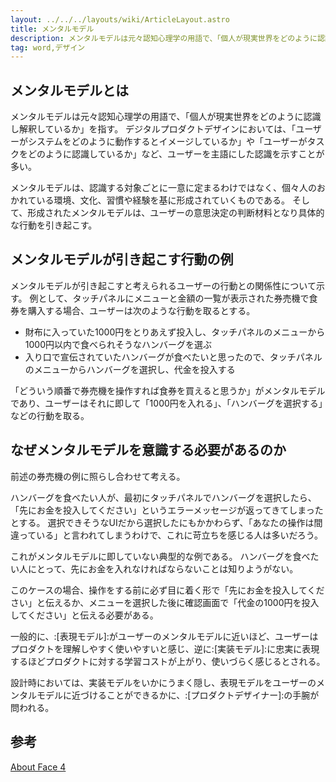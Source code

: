 ```yaml
---
layout: ../../../layouts/wiki/ArticleLayout.astro
title: メンタルモデル
description: メンタルモデルは元々認知心理学の用語で、「個人が現実世界をどのように認識し解釈しているか」を指す。
tag: word,デザイン
---
```


## メンタルモデルとは
メンタルモデルは元々認知心理学の用語で、「個人が現実世界をどのように認識し解釈しているか」を指す。
デジタルプロダクトデザインにおいては、「ユーザーがシステムをどのように動作するとイメージしているか」や「ユーザーがタスクをどのように認識しているか」など、ユーザーを主語にした認識を示すことが多い。

メンタルモデルは、認識する対象ごとに一意に定まるわけではなく、個々人のおかれている環境、文化、習慣や経験を基に形成されていくものである。
そして、形成されたメンタルモデルは、ユーザーの意思決定の判断材料となり具体的な行動を引き起こす。

## メンタルモデルが引き起こす行動の例
メンタルモデルが引き起こすと考えられるユーザーの行動との関係性について示す。
例として、タッチパネルにメニューと金額の一覧が表示された券売機で食券を購入する場合、ユーザーは次のような行動を取るとする。

- 財布に入っていた1000円をとりあえず投入し、タッチパネルのメニューから1000円以内で食べられそうなハンバーグを選ぶ
- 入り口で宣伝されていたハンバーグが食べたいと思ったので、タッチパネルのメニューからハンバーグを選択し、代金を投入する

「どういう順番で券売機を操作すれば食券を買えると思うか」がメンタルモデルであり、ユーザーはそれに即して「1000円を入れる」、「ハンバーグを選択する」などの行動を取る。

## なぜメンタルモデルを意識する必要があるのか

前述の券売機の例に照らし合わせて考える。

ハンバーグを食べたい人が、最初にタッチパネルでハンバーグを選択したら、「先にお金を投入してください」というエラーメッセージが返ってきてしまったとする。
選択できそうなUIだから選択したにもかかわらず、「あなたの操作は間違っている」と言われてしまうわけで、これに苛立ちを感じる人は多いだろう。

これがメンタルモデルに即していない典型的な例である。
ハンバーグを食べたい人にとって、先にお金を入れなければならないことは知りようがない。

このケースの場合、操作をする前に必ず目に着く形で「先にお金を投入してください」と伝えるか、メニューを選択した後に確認画面で「代金の1000円を投入してください」と伝える必要がある。

一般的に、:[表現モデル]:がユーザーのメンタルモデルに近いほど、ユーザーはプロダクトを理解しやすく使いやすいと感じ、逆に:[実装モデル]:に忠実に表現するほどプロダクトに対する学習コストが上がり、使いづらく感じるとされる。

設計時においては、実装モデルをいかにうまく隠し、表現モデルをユーザーのメンタルモデルに近づけることができるかに、:[プロダクトデザイナー]:の手腕が問われる。

## 参考
[About Face 4](https://www.amazon.co.jp/About-Face-Essentials-Interaction-Design/dp/1118766571)
